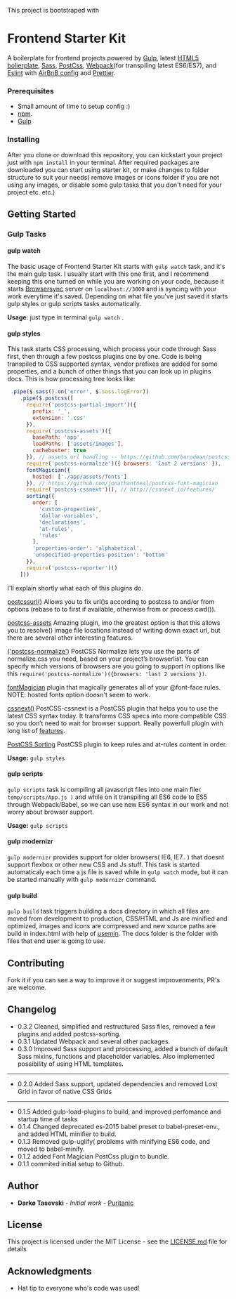 This project is bootstraped with

# Frontend Starter Kit

A boilerplate for frontend projects powered by [Gulp](https://github.com/gulpjs/gulp), latest [HTML5 bolierplate](https://github.com/h5bp/html5-boilerplate), [Sass](http://sass-lang.com/), [PostCss](https://github.com/postcss/postcss), [Webpack](https://webpack.js.org/)(for transpiling latest ES6/ES7), and [Eslint](https://eslint.org/) with [AirBnB config](https://github.com/airbnb/javascript) and [Prettier](https://github.com/prettier/prettier).

### Prerequisites

* Small amount of time to setup config :)
* [npm](https://www.npmjs.com/get-npm).
* [Gulp](https://github.com/gulpjs/gulp)

### Installing

After you clone or download this repository, you can kickstart your project just with `npm install` in your terminal. After required packages are downloaded you can start using starter kit, or make changes to folder structure to suit your needs( remove images or icons folder if you are not using any images, or disable some gulp tasks that you don't need for your project etc. etc.)

## Getting Started

### Gulp Tasks

#### gulp watch

The basic usage of Frontend Starter Kit starts with `gulp watch` task, and it's the main gulp task. I usually start with this one first, and I recommend keeping this one turned on while you are working on your code, because it starts [Browsersync](https://www.browsersync.io) server on `localhost://3000` and is syncing with your work everytime it's saved. Depending on what file you've just saved it starts gulp styles or gulp scripts tasks automatically.

**Usage**: just type in terminal `gulp watch` .

#### gulp styles

This task starts CSS processing, which process your code through Sass first, then through a few postcss plugins one by one. Code is being transpiled to CSS supported syntax, vendor prefixes are added for some properties, and a bunch of other things that you can look up in plugins docs.
This is how processing tree looks like:

```javascript
 .pipe($.sass().on('error', $.sass.logError))
    .pipe($.postcss([
      require('postcss-partial-import')({
        prefix: '_',
        extension: '.css'
      }),
      require('postcss-assets')({
        basePath: 'app',
        loadPaths: ['assets/images'],
        cachebuster: true
      }), // assets url handling -- https://github.com/borodean/postcss-assets
      require('postcss-normalize')({ browsers: 'last 2 versions' }),
      fontMagician({
        hosted: ['./app/assets/fonts']
      }), // https://github.com/jonathantneal/postcss-font-magician
      require('postcss-cssnext')(), // http://cssnext.io/features/
      sorting({
        order: [
          'custom-properties',
          'dollar-variables',
          'declarations',
          'at-rules',
          'rules'
        ],
        'properties-order': 'alphabetical',
        'unspecified-properties-position': 'bottom'
      }),
      require('postcss-reporter')()
    ]))
```

I'll explain shortly what each of this plugins do.

[postcssurl()](https://github.com/postcss/postcss-url) Allows you to fix url()s according to postcss to and/or from options (rebase to to first if available, otherwise from or process.cwd()).

[postcss-assets](https://github.com/borodean/postcss-assets) Amazing plugin, imo the greatest option is that this allows you to resolve() image file locations instead of writing down exact url, but there are several other interesting features.

[('postcss-normalize')](https://github.com/jonathantneal/postcss-normalize) PostCSS Normalize lets you use the parts of normalize.css you need, based on your project’s browserlist. You can specify which versions of browsers are you going to support in options like this `require('postcss-normalize')({browsers: 'last 2 versions'})`.

[fontMagician](https://github.com/jonathantneal/postcss-font-magician) plugin that magically generates all of your @font-face rules. NOTE: hosted fonts option doesn't seem to work.

[cssnext()](https://github.com/postcss/postcss) PostCSS-cssnext is a PostCSS plugin that helps you to use the latest CSS syntax today. It transforms CSS specs into more compatible CSS so you don’t need to wait for browser support. Really powerfull plugin with long list of [features](http://cssnext.io/features/).

[PostCSS Sorting](https://github.com/hudochenkov/postcss-sorting) PostCSS plugin to keep rules and at-rules content in order.

**Usage:** `gulp styles`

#### gulp scripts

`gulp scripts` task is compiling all javascript files into one main file`( temp/scripts/App.js )` and while on it transpiling all ES6 code to ES5 through Webpack/Babel, so we can use new ES6 syntax in our work and not worry about browser support.

**Usage:** `gulp scripts`

#### gulp modernizr

`gulp modernizr` provides support for older browsers( IE6, IE7.. ) that doesnt support flexbox or other new CSS and Js stuff. This task is started automaticaly each time a js file is saved while in `gulp watch` mode, but it can be started manually with `gulp modernizr` command.

#### gulp build

`gulp build` task triggers building a docs directory in which all files are moved from development to production, CSS/HTML and Js are minified and optimized, images and icons are compressed and new source paths are build in index.html with help of [usemin](https://github.com/zont/gulp-usemin). The docs folder is the folder with files that end user is going to use.

## Contributing

Fork it if you can see a way to improve it or suggest improvenments, PR's are welcome.

## Changelog

* 0.3.2 Cleaned, simplified and restructured Sass files, removed a few plugins and added postcss-sorting.
* 0.3.1 Updated Webpack and several other packages.
* 0.3.0 Improved Sass support and proccessing, added a bunch of default Sass mixins, functions and placeholder variables. Also implemented possibility of using HTML templates.

---

* 0.2.0 Added Sass support, updated dependencies and removed Lost Grid in favor of native CSS Grids

---

* 0.1.5 Added gulp-load-plugins to build, and improved perfomance and startup time of tasks
* 0.1.4 Changed deprecated es-2015 babel preset to babel-preset-env., and added HTML minifier to build.
* 0.1.3 Removed gulp-uglify( problems with minifying ES6 code, and moved to babel-minify.
* 0.1.2 added Font Magician PostCss plugin to bundle.
* 0.1.1 commited initial setup to Github.

## Author

* **Darkø Tasevski** - _Initial work_ - [Puritanic](https://github.com/Puritanic)

## License

This project is licensed under the MIT License - see the [LICENSE.md](LICENSE.md) file for details

## Acknowledgments

* Hat tip to everyone who's code was used!
